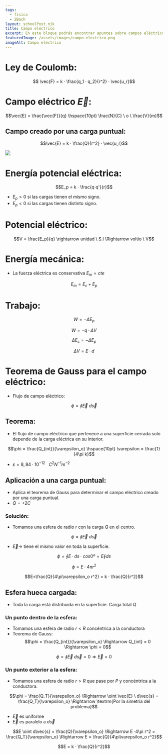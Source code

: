 ```yaml
---
tags:
  - fisica
  - 2Bach
layout: schoolPost.njk
title: Campo eléctrico
excerpt: En este bloque podrás encontrar apuntes sobre campos eléctricos de 2º de bachillerato.
featuredImage: /assets/images/campo-electrico.png
imageAlt: Campo eléctrico
---
```


# Ley de Coulomb:

$$ \vec{F} = k · \frac{q_1 · q_2}{r^2} · \vec{u_r}$$

# Campo eléctrico $\vec{E}$:
$$\vec{E} = \frac{\vec{F}}{q} \hspace{10pt} \frac{N}{C} \ o \ \frac{V}{m}$$
## Campo creado por una carga puntual:
$$\vec{E} = k · \frac{Q}{r^2} · \vec{u_r}$$

![](/assets/images/3FBCBAC8-7DD2-4BFE-A9F7-16CE920774A1.jpeg)

# Energía potencial eléctrica:
$$E_p = k · \frac{q·q'}{r}$$
- $E_p > 0$ si las cargas tienen el mismo signo.
- $E_p < 0$ si las cargas tienen distinto signo.

# Potencial eléctrico:
$$V = \frac{E_p}{q} \rightarrow unidad \ S.I \Rightarrow voltio \ V$$

# Energía mecánica:
- La fuerza eléctrica es conservativa $E_m = cte$

$$E_m = E_c + E_p$$

# Trabajo:
$$W = - \Delta E_p$$

$$W = - q · \Delta V$$

$$\Delta E_c = - \Delta E_p$$

$$\Delta V = E · d$$


# Teorema de Gauss para el campo eléctrico:
- Flujo de campo eléctrico:

$$\phi = \oint \vec{E}\  d\vec{s}$$
## Teorema:
- El flujo de campo eléctrico que pertenece a una superficie cerrada solo depende de la carga eléctrica en su interior.

$$\phi = \frac{Q_{int}}{\varepsilon_o} \hspace{10pt} \varepsilon = \frac{1}{4\pi k}$$
- $\varepsilon = 8,84 · 10^{-12} \ \ \ C^2 N^{-1} m^{-2}$

## Aplicación a una carga puntual:
- Aplica el teorema de Gauss para determinar el campo eléctrico creado por una carga puntual.
- $Q = +2C$
### Solución:
- Tomamos una esfera de radio r con la carga $Q$ en el centro.

$$\phi = \oint \vec{E}\  d\vec{s}$$
- $\vec{E} \rightarrow$ tiene el mismo valor en toda la superficie.

$$\phi = \oint E ·ds ·cos0º = E \oint ds$$

$$\phi = E · 4\pi r^2$$

$$E=\frac{Q}{4\pi\varepsilon_o r^2} = k · \frac{Q}{r^2}$$

## Esfera hueca cargada:
- Toda la carga está distribuida en la superficie. Carga total $Q$
### Un punto dentro de la esfera:
- Tomamos una esfera de radio $r<R$ concéntrica a la conductora
- Teorema de Gauss:
$$\phi = \frac{Q_{int}}{\varepsilon_o} \Rightarrow Q_{int} = 0 \Rightarrow \phi = 0$$

$$\phi = \oint \vec{E} \ d\vec{s} = 0 \Rightarrow \vec{E} = 0$$

### Un punto exterior a la esfera:
- Tomamos una esfera de radio $r>R$ que pase por $P$ y concéntrica a la conductora.

$$\phi = \frac{Q_T}{\varepsilon_o} \Rightarrow \oint \vec{E} \ d\vec{s} = \frac{Q_T}{\varepsilon_o} \Rightarrow \textrm{Por la simetría del problema}$$
- $\vec{E}$ es uniforme
- $\vec{E}$ es paralelo a $d\vec{s}$

$$E \oint d\vec{s} = \frac{Q}{\varepsilon_o} \Rightarrow E ·4\pi r^2 = \frac{Q_T}{\varepsilon_o} \Rightarrow E = \frac{Q}{4\pi\varepsilon_o r^2}$$

$$E = k · \frac{Q}{r^2}$$
